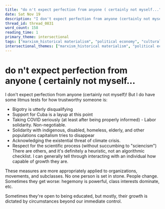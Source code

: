 ```yaml
---
title: "do n't expect perfection from anyone ( certainly not myself..."
date: Sat Nov 19
description: "I don't expect perfection from anyone (certainly not myself)!"
thread_id: thread_0831
word_count: 158
reading_time: 1
primary_theme: intersectional
tags: ["marxism_historical materialism", "political economy", "cultural criticism", "covid_public health politics", "organizational theory"]
intersectional_themes: ["marxism_historical materialism", "political economy", "cultural criticism", "covid_public health politics", "organizational theory"]
---
```


# do n't expect perfection from anyone ( certainly not myself...

I don't expect perfection from anyone (certainly not myself)! But I do have some litmus tests for how trustworthy someone is:

- Bigotry is utterly disqualifying
- Support for Cuba is a layup at this point
- Taking COVID seriously (at least after being properly informed) - Labor solidarity. Non-negotiable.
- Solidarity with indigenous, disabled, homeless, elderly, and other populations capitalism tries to disappear
- Acknowledging the existential threat of climate crisis.
- Respect for the scientific process (without succumbing to "sciencism") There are others, and it's definitely a heuristic, not an algorithmic checklist. I can generally tell through interacting with an individual how capable of growth they are.

These measures are more appropriately applied to organizations, movements, and subclasses. No one person is set in stone. People change. Sometimes they get worse: hegemony is powerful, class interests dominate, etc.

Sometimes they're open to being educated, but mostly, their growth is dictated by circumstances beyond our immediate control.